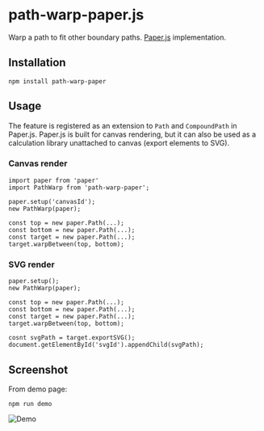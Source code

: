 # path-warp-paper.js

Warp a path to fit other boundary paths. [Paper.js](paperjs.org) implementation.

## Installation

  `npm install path-warp-paper`

## Usage
   The feature is registered as an extension to `Path` and `CompoundPath` in Paper.js. 
   Paper.js is built for canvas rendering, but it can also be used as a calculation library unattached to canvas (export elements to SVG).

### Canvas render
   ```
   import paper from 'paper'
   import PathWarp from 'path-warp-paper';

   paper.setup('canvasId');
   new PathWarp(paper);

   const top = new paper.Path(...);
   const bottom = new paper.Path(...);
   const target = new paper.Path(...);
   target.warpBetween(top, bottom);
   ```

### SVG render
   ```
   paper.setup();
   new PathWarp(paper);

   const top = new paper.Path(...);
   const bottom = new paper.Path(...);
   const target = new paper.Path(...);
   target.warpBetween(top, bottom);

   cosnt svgPath = target.exportSVG();
   document.getElementById('svgId').appendChild(svgPath);
   ```

## Screenshot

From demo page:

`npm run demo`

![Demo](https://github.com/ryascl/path-warp-paper.js/raw/master/demo-screen.JPG?raw=true "Demo screen")
